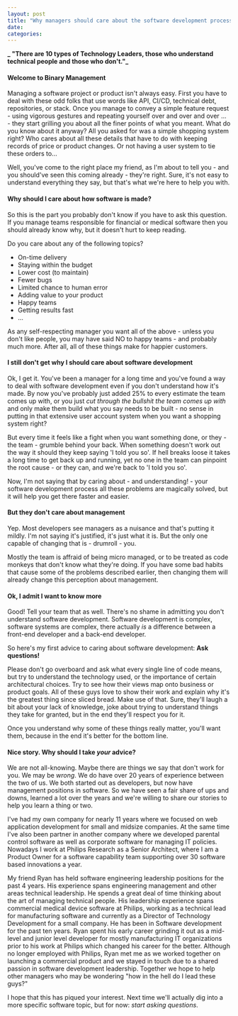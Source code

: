 ```yaml
---
layout: post
title: "Why managers should care about the software development process"
date:
categories:
---
```

**_ "There are 10 types of Technology Leaders, those who understand technical people and those who don't."_**

#### Welcome to Binary Management

Managing a software project or product isn't always easy. First you have to deal with these odd folks that use words like API, CI/CD, technical debt, repositories, or stack. Once you manage to convey a simple feature request - using vigorous gestures and repeating yourself over and over and over ... - they start grilling you about all the finer points of what you meant. What do you know about it anyway? All you asked for was a simple shopping system right? Who cares about all these details that have to do with keeping records of price or product changes. Or not having a user system to tie these orders to...

Well, you've come to the right place my friend, as I'm about to tell you - and you should've seen this coming already - they're right. Sure, it's not easy to understand everything they say, but that's what we're here to help you with.

#### Why should I care about how software is made?
So this is the part you probably don't know if you have to ask this question. If you manage teams responsible for financial or medical software then you should already know why, but it doesn't hurt to keep reading.

Do you care about any of the following topics?
* On-time delivery
* Staying within the budget
* Lower cost (to maintain)
* Fewer bugs
* Limited chance to human error
* Adding value to your product
* Happy teams
* Getting results fast
* ...

As any self-respecting manager you want all of the above - unless you don't like people, you may have said NO to happy teams - and probably much more. After all, all of these things make for happier customers.

#### I still don't get why I should care about software development
Ok, I get it. You've been a manager for a long time and you've found a way to deal with software development even if you don't understand how it's made. By now you've probably just added 25% to every estimate the team comes up with, or you just _cut through the bullshit the team comes up with_ and only make them build what you say needs to be built - no sense in putting in that extensive user account system when you want a shopping system right?

But every time it feels like a fight when you want something done, or they - the team - grumble behind your back. When something doesn't work out the way it should they keep saying 'I told you so'. If hell breaks loose it takes a long time to get back up and running, yet no one in the team can pinpoint the root cause - or they can, and we're back to 'I told you so'.

Now, I'm not saying that by caring about - and understanding! - your software development process all these problems are magically solved, but it will help you get there faster and easier.

#### But they don't care about management
Yep. Most developers see managers as a nuisance and that's putting it mildly. I'm not saying it's justified, it's just what it is. But the only one capable of changing that is - drumroll - you.

Mostly the team is affraid of being micro managed, or to be treated as code monkeys that don't know what they're doing. If you have some bad habits that cause some of the problems described earlier, then changing them will already change this perception about management.

#### Ok, I admit I want to know more
Good! Tell your team that as well. There's no shame in admitting you don't understand software development. Software development is complex, software systems are complex, there actually _is_ a difference between a front-end developer and a back-end developer.

So here's my first advice to caring about software development: **Ask questions!**

Please don't go overboard and ask what every single line of code means, but try to understand the technology used, or the importance of certain architectural choices. Try to see how their views map onto business or product goals. All of these guys love to show their work and explain why it's the greatest thing since sliced bread. Make use of that. Sure, they'll laugh a bit about your lack of knowledge, joke about trying to understand things they take for granted, but in the end they'll respect you for it.

Once you understand why some of these things really matter, you'll want them, because in the end it's better for the bottom line.

#### Nice story. Why should I take _your_ advice?
We are not all-knowing. Maybe there are things we say that don't work for you. We may be _wrong_. We do have over 20 years of experience between the two of us. We both started out as developers, but now have management positions in software. So we have seen a fair share of ups and downs, learned a lot over the years and we're willing to share our stories to help you learn a thing or two.

I've had my own company for nearly 11 years where we focused on web application development for small and midsize companies. At the same time I've also been partner in another company where we developed parental control software as well as corporate software for managing IT policies. Nowadays I work at Philips Research as a Senior Architect, where I am a Product Owner for a software capability team supporting over 30 software based innovations a year.

My friend Ryan has held software engineering leadership positions for the past 4 years. His experience spans engineering management and other areas technical leadership. He spends a great deal of time thinking about the art of managing technical people. His leadership experience spans commercial medical device software at Philips, working as a technical lead for manufacturing software and currently as a Director of Technology Development for a small company.  He has been in Software development for the past ten years. Ryan spent his early career grinding it out as a mid-level and junior level developer for mostly manufacturing IT organizations prior to his work at Philips which changed his career for the better. Although no longer employed with Philips, Ryan met me as we worked together on launching a commercial product and we stayed in touch due to a shared passion in software development leadership. Together we hope to help other managers who may be wondering "how in the hell do I lead these guys?"


I hope that this has piqued your interest. Next time we'll actually dig into a more specific software topic, but for now: _start asking questions_.
